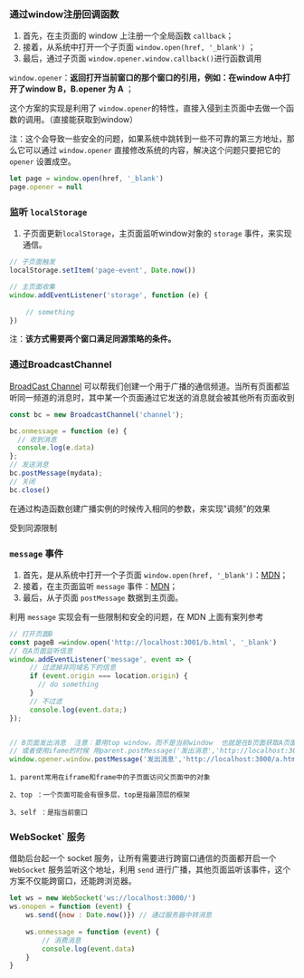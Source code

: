 ### 



### 通过window注册回调函数

1. 首先，在主页面的 window 上注册一个全局函数 `callback`；
2. 接着，从系统中打开一个子页面 `window.open(href, '_blank')` ；
3. 最后，通过子页面 `window.opener.window.callback()`进行函数调用

 `window.opener`：**返回打开当前窗口的那个窗口的引用，例如：在window A中打开了window B，B.opener 为 A**  ；

这个方案的实现是利用了 `window.opener`的特性，直接入侵到主页面中去做一个函数的调用。（直接能获取到window）

注：这个会导致一些安全的问题，如果系统中跳转到一些不可靠的第三方地址，那么它可以通过 `window.opener` 直接修改系统的内容，解决这个问题只要把它的 `opener` 设置成空。

```javascript
let page = window.open(href, '_blank')
page.opener = null
```

### 监听 `localStorage`

1. 子页面更新`localStorage`，主页面监听window对象的 `storage` 事件，来实现通信。

```javascript
// 子页面触发
localStorage.setItem('page-event', Date.now())

// 主页面收集
window.addEventListener('storage', function (e) {
  
    // something
})
```

注：**该方式需要两个窗口满足同源策略的条件。**

### 通过BroadcastChannel

[BroadCast Channel](https://link.juejin.cn/?target=https%3A%2F%2Fdeveloper.mozilla.org%2Fen-US%2Fdocs%2FWeb%2FAPI%2FBroadcastChannel) 可以帮我们创建一个用于广播的通信频道。当所有页面都监听同一频道的消息时，其中某一个页面通过它发送的消息就会被其他所有页面收到

```javascript
const bc = new BroadcastChannel('channel');

bc.onmessage = function (e) {
  // 收到消息		
  console.log(e.data)
};
// 发送消息
bc.postMessage(mydata);
// 关闭
bc.close()
```

在通过构造函数创建广播实例的时候传入相同的参数，来实现"调频"的效果

受到同源限制

### `message` 事件

1. 首先，是从系统中打开一个子页面 `window.open(href, '_blank')`：[MDN](https://link.juejin.cn?target=https%3A%2F%2Fdeveloper.mozilla.org%2Fzh-CN%2Fdocs%2FWeb%2FAPI%2FWindow%2Fopen)；
2. 接着，在主页面监听 `message` 事件：[MDN](https://link.juejin.cn?target=https%3A%2F%2Fdeveloper.mozilla.org%2Fzh-CN%2Fdocs%2FWeb%2FAPI%2FWindow%2FpostMessage%23the_dispatched_event)；
3. 最后，从子页面 `postMessage` 数据到主页面。

利用 `message` 实现会有一些限制和安全的问题，在 MDN 上面有案列参考

```javascript
// 打开页面B
const pageB =window.open('http://localhost:3001/b.html', '_blank') 
// 在A页面监听信息
window.addEventListener('message', event => {
     // 过滤掉非同域名下的信息
     if (event.origin === location.origin) {
       // do something 
     }
  	 // 不过滤
  	 console.log(event.data;)
});


// B页面发出消息  注意：要用top window，而不是当前window  也就是在B页面获取A页面的window属性，然后在发送给自己
// 或者使用ifame的时候 用parent.postMessage('发出消息','http://localhost:3000/a.html')
window.opener.window.postMessage('发出消息','http://localhost:3000/a.html')
```

```
1、parent常用在iframe和frame中的子页面访问父页面中的对象

2、top ：一个页面可能会有很多层，top是指最顶层的框架

3、self ：是指当前窗口
```

### WebSocket` 服务

借助后台起一个 socket 服务，让所有需要进行跨窗口通信的页面都开启一个 `WebSocket` 服务监听这个地址，利用 `send` 进行广播，其他页面监听该事件，这个方案不仅能跨窗口，还能跨浏览器。

```javascript
let ws = new WebSocket('ws://localhost:3000/')
ws.onopen = function (event) {
  	ws.send({now : Date.now()}) // 通过服务器中转消息
    
	ws.onmessage = function (event) {
  		// 消费消息
  		console.log(event.data)
	}
}
```

### 

